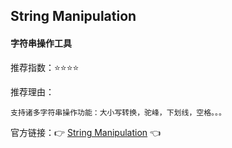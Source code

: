 ## String Manipulation

#### 字符串操作工具

推荐指数：⭐⭐⭐⭐

推荐理由：

    支持诸多字符串操作功能：大小写转换，驼峰，下划线，空格。。。

官方链接：👉 [String Manipulation](
https://plugins.jetbrains.com/plugin/2162-string-manipulation
) 👈






















